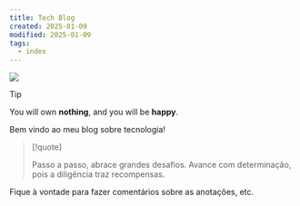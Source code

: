 ```yaml
---
title: Tech Blog
created: 2025-01-09
modified: 2025-01-09
tags:
  - index
---
```


<div class="head-card">
<img src="/moon-light.png">

> [!tip] 
> You will own **nothing**, and you will be **happy**.

</div>

Bem vindo ao meu blog sobre tecnologia!

> [!quote]
>
> Passo a passo, abrace grandes desafios. Avance com determinação, pois a diligência traz recompensas.
> 

Fique à vontade para fazer comentários sobre as anotações, etc.
